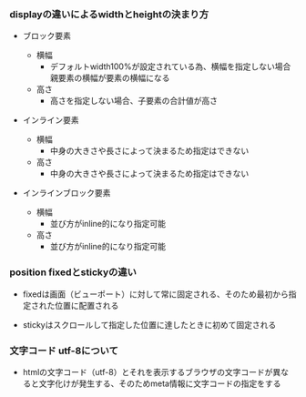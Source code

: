 ### displayの違いによるwidthとheightの決まり方

- ブロック要素
  - 横幅
    - デフォルトwidth100%が設定されている為、横幅を指定しない場合親要素の横幅が要素の横幅になる
  - 高さ
    - 高さを指定しない場合、子要素の合計値が高さ

- インライン要素
  - 横幅
    - 中身の大きさや長さによって決まるため指定はできない
  - 高さ
    - 中身の大きさや長さによって決まるため指定はできない

- インラインブロック要素
  - 横幅
    - 並び方がinline的になり指定可能
  - 高さ
    - 並び方がinline的になり指定可能

### position fixedとstickyの違い

- fixedは画面（ビューポート）に対して常に固定される、そのため最初から指定された位置に配置される

- stickyはスクロールして指定した位置に達したときに初めて固定される


### 文字コード utf-8について
- htmlの文字コード（utf-8）とそれを表示するブラウザの文字コードが異なると文字化けが発生する、そのためmeta情報に文字コードの指定をする
